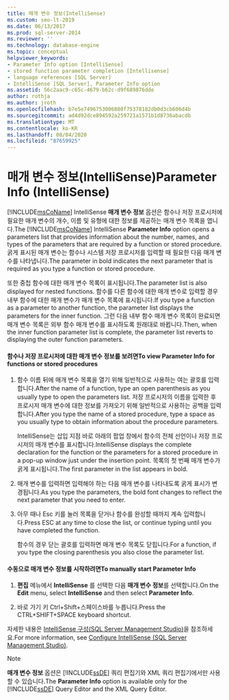 ```yaml
---
title: 매개 변수 정보(IntelliSense)
ms.custom: seo-lt-2019
ms.date: 06/13/2017
ms.prod: sql-server-2014
ms.reviewer: ''
ms.technology: database-engine
ms.topic: conceptual
helpviewer_keywords:
- Parameter Info option [IntelliSense]
- stored function parameter completion [Intellisense]
- language references [SQL Server]
- IntelliSense [SQL Server], Parameter Info option
ms.assetid: 56c2aac9-c65c-4679-b62c-d9f689876dde
author: rothja
ms.author: jroth
ms.openlocfilehash: b7e5e7496753006808f75378182db0d3cb606d4b
ms.sourcegitcommit: ad4d92dce894592a259721a1571b1d8736abacdb
ms.translationtype: MT
ms.contentlocale: ko-KR
ms.lasthandoff: 08/04/2020
ms.locfileid: "87659925"
---
```

# <a name="parameter-info-intellisense"></a><span data-ttu-id="d3e26-102">매개 변수 정보(IntelliSense)</span><span class="sxs-lookup"><span data-stu-id="d3e26-102">Parameter Info (IntelliSense)</span></span>
  <span data-ttu-id="d3e26-103">[!INCLUDE[msCoName](../../includes/msconame-md.md)] IntelliSense **매개 변수 정보** 옵션은 함수나 저장 프로시저에 필요한 매개 변수의 개수, 이름 및 유형에 대한 정보를 제공하는 매개 변수 목록을 엽니다.</span><span class="sxs-lookup"><span data-stu-id="d3e26-103">The [!INCLUDE[msCoName](../../includes/msconame-md.md)] IntelliSense **Parameter Info** option opens a parameters list that provides information about the number, names, and types of the parameters that are required by a function or stored procedure.</span></span> <span data-ttu-id="d3e26-104">굵게 표시된 매개 변수는 함수나 시스템 저장 프로시저를 입력할 때 필요한 다음 매개 변수를 나타냅니다.</span><span class="sxs-lookup"><span data-stu-id="d3e26-104">The parameter in bold indicates the next parameter that is required as you type a function or stored procedure.</span></span>  
  
 <span data-ttu-id="d3e26-105">또한 중첩 함수에 대한 매개 변수 목록이 표시됩니다.</span><span class="sxs-lookup"><span data-stu-id="d3e26-105">The parameter list is also displayed for nested functions.</span></span> <span data-ttu-id="d3e26-106">함수를 다른 함수에 대한 매개 변수로 입력할 경우 내부 함수에 대한 매개 변수가 매개 변수 목록에 표시됩니다.</span><span class="sxs-lookup"><span data-stu-id="d3e26-106">If you type a function as a parameter to another function, the parameter list displays the parameters for the inner function.</span></span> <span data-ttu-id="d3e26-107">그런 다음 내부 함수 매개 변수 목록이 완료되면 매개 변수 목록은 외부 함수 매개 변수를 표시하도록 원래대로 바뀝니다.</span><span class="sxs-lookup"><span data-stu-id="d3e26-107">Then, when the inner function parameter list is complete, the parameter list reverts to displaying the outer function parameters.</span></span>  
  
#### <a name="to-view-parameter-info-for-functions-or-stored-procedures"></a><span data-ttu-id="d3e26-108">함수나 저장 프로시저에 대한 매개 변수 정보를 보려면</span><span class="sxs-lookup"><span data-stu-id="d3e26-108">To view Parameter Info for functions or stored procedures</span></span>  
  
1.  <span data-ttu-id="d3e26-109">함수 이름 뒤에 매개 변수 목록을 열기 위해 일반적으로 사용하는 여는 괄호를 입력합니다.</span><span class="sxs-lookup"><span data-stu-id="d3e26-109">After the name of a function, type an open parenthesis as you usually type to open the parameters list.</span></span> <span data-ttu-id="d3e26-110">저장 프로시저의 이름을 입력한 후 프로시저 매개 변수에 대한 정보를 가져오기 위해 일반적으로 사용하는 공백을 입력합니다.</span><span class="sxs-lookup"><span data-stu-id="d3e26-110">After you type the name of a stored procedure, type a space as you usually type to obtain information about the procedure parameters.</span></span>  
  
     <span data-ttu-id="d3e26-111">IntelliSense는 삽입 지점 바로 아래의 팝업 창에서 함수의 전체 선언이나 저장 프로시저의 매개 변수를 표시합니다.</span><span class="sxs-lookup"><span data-stu-id="d3e26-111">IntelliSense displays the complete declaration for the function or the parameters for a stored procedure in a pop-up window just under the insertion point.</span></span> <span data-ttu-id="d3e26-112">목록의 첫 번째 매개 변수가 굵게 표시됩니다.</span><span class="sxs-lookup"><span data-stu-id="d3e26-112">The first parameter in the list appears in bold.</span></span>  
  
2.  <span data-ttu-id="d3e26-113">매개 변수를 입력하면 입력해야 하는 다음 매개 변수를 나타내도록 굵게 표시가 변경됩니다.</span><span class="sxs-lookup"><span data-stu-id="d3e26-113">As you type the parameters, the bold font changes to reflect the next parameter that you need to enter.</span></span>  
  
3.  <span data-ttu-id="d3e26-114">아무 때나 Esc 키를 눌러 목록을 닫거나 함수를 완성할 때까지 계속 입력합니다.</span><span class="sxs-lookup"><span data-stu-id="d3e26-114">Press ESC at any time to close the list, or continue typing until you have completed the function.</span></span>  
  
     <span data-ttu-id="d3e26-115">함수의 경우 닫는 괄호를 입력하면 매개 변수 목록도 닫힙니다.</span><span class="sxs-lookup"><span data-stu-id="d3e26-115">For a function, if you type the closing parenthesis you also close the parameter list.</span></span>  
  
#### <a name="to-manually-start-parameter-info"></a><span data-ttu-id="d3e26-116">수동으로 매개 변수 정보를 시작하려면</span><span class="sxs-lookup"><span data-stu-id="d3e26-116">To manually start Parameter Info</span></span>  
  
1.  <span data-ttu-id="d3e26-117">**편집** 메뉴에서 **IntelliSense** 를 선택한 다음 **매개 변수 정보**를 선택합니다.</span><span class="sxs-lookup"><span data-stu-id="d3e26-117">On the **Edit** menu, select **IntelliSense** and then select **Parameter Info**.</span></span>  
  
2.  <span data-ttu-id="d3e26-118">바로 가기 키 Ctrl+Shift+스페이스바를 누릅니다.</span><span class="sxs-lookup"><span data-stu-id="d3e26-118">Press the CTRL+SHIFT+SPACE keyboard shortcut.</span></span>  
  
 <span data-ttu-id="d3e26-119">자세한 내용은 [IntelliSense 구성&#40;SQL Server Management Studio&#41;](configure-intellisense-sql-server-management-studio.md)을 참조하세요.</span><span class="sxs-lookup"><span data-stu-id="d3e26-119">For more information, see [Configure IntelliSense &#40;SQL Server Management Studio&#41;](configure-intellisense-sql-server-management-studio.md).</span></span>  
  
> [!NOTE]  
>  <span data-ttu-id="d3e26-120">**매개 변수 정보** 옵션은 [!INCLUDE[ssDE](../../includes/ssde-md.md)] 쿼리 편집기와 XML 쿼리 편집기에서만 사용할 수 있습니다.</span><span class="sxs-lookup"><span data-stu-id="d3e26-120">The **Parameter Info** option is available only for the [!INCLUDE[ssDE](../../includes/ssde-md.md)] Query Editor and the XML Query Editor.</span></span>  
  
  
